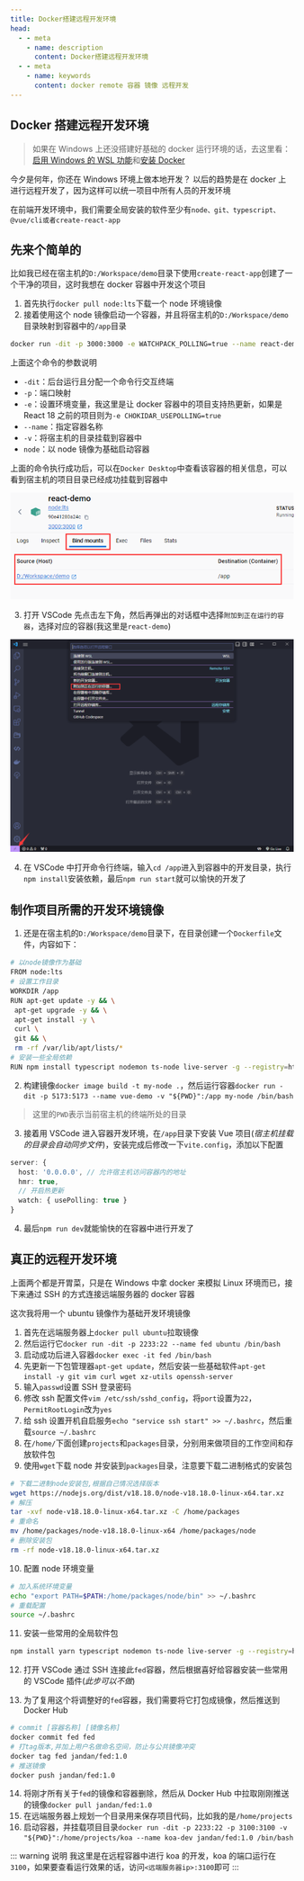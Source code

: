 ```yaml
---
title: Docker搭建远程开发环境
head:
  - - meta
    - name: description
      content: Docker搭建远程开发环境
  - - meta
    - name: keywords
      content: docker remote 容器 镜像 远程开发
---
```


## Docker 搭建远程开发环境

> 如果在 Windows 上还没搭建好基础的 docker 运行环境的话，去这里看：[启用 Windows 的 WSL 功能](/misc/win10-dev-environment.html#enable-wsl)和[安装 Docker](/misc/win10-dev-environment.html#install-docker)

今夕是何年，你还在 Windows 环境上做本地开发？ 以后的趋势是在 docker 上进行远程开发了，因为这样可以统一项目中所有人员的开发环境

在前端开发环境中，我们需要全局安装的软件至少有`node、git、typescript、@vue/cli或者create-react-app`

## 先来个简单的

比如我已经在宿主机的`D:/Workspace/demo`目录下使用`create-react-app`创建了一个干净的项目，这时我想在 docker 容器中开发这个项目

1. 首先执行`docker pull node:lts`下载一个 node 环境镜像
2. 接着使用这个 node 镜像启动一个容器，并且将宿主机的`D:/Workspace/demo`目录映射到容器中的`/app`目录

```sh
docker run -dit -p 3000:3000 -e WATCHPACK_POLLING=true --name react-demo -v D:/Workspace/demo:/app node:lts
```

上面这个命令的参数说明

- `-dit`：后台运行且分配一个命令行交互终端
- `-p`：端口映射
- `-e`：设置环境变量，我这里是让 docker 容器中的项目支持热更新，如果是 React 18 之前的项目则为`-e CHOKIDAR_USEPOLLING=true`
- `--name`：指定容器名称
- `-v`：将宿主机的目录挂载到容器中
- `node`：以 node 镜像为基础启动容器

上面的命令执行成功后，可以在`Docker Desktop`中查看该容器的相关信息，可以看到宿主机的项目目录已经成功挂载到容器中

![](../assets/remote-dev/simple_container.png)

3. 打开 VSCode 先点击左下角，然后再弹出的对话框中选择`附加到正在运行的容器`，选择对应的容器(我这里是`react-demo`)

![](../assets/remote-dev/simple_container_dev.png)

4. 在 VSCode 中打开命令行终端，输入`cd /app`进入到容器中的开发目录，执行`npm install`安装依赖，最后`npm run start`就可以愉快的开发了

## 制作项目所需的开发环境镜像

1. 还是在宿主机的`D:/Workspace/demo`目录下，在目录创建一个`Dockerfile`文件，内容如下：

```sh
# 以node镜像作为基础
FROM node:lts
# 设置工作目录
WORKDIR /app
RUN apt-get update -y && \
 apt-get upgrade -y && \
 apt-get install -y \
 curl \
 git && \
 rm -rf /var/lib/apt/lists/*
# 安装一些全局依赖
RUN npm install typescript nodemon ts-node live-server -g --registry=https://registry.npmmirror.com
```

2. 构建镜像`docker image build -t my-node .`，然后运行容器`docker run -dit -p 5173:5173 --name vue-demo -v "${PWD}":/app my-node /bin/bash`

> 这里的`PWD`表示当前宿主机的终端所处的目录

3. 接着用 VSCode 进入容器开发环境，在`/app`目录下安装 Vue 项目(_宿主机挂载的目录会自动同步文件_)，安装完成后修改一下`vite.config`，添加以下配置

```ts
server: {
  host: '0.0.0.0', // 允许宿主机访问容器内的地址
  hmr: true,
  // 开启热更新
  watch: { usePolling: true }
}
```

4. 最后`npm run dev`就能愉快的在容器中进行开发了

## 真正的远程开发环境

上面两个都是开胃菜，只是在 Windows 中拿 docker 来模拟 Linux 环境而已，接下来通过 SSH 的方式连接远端服务器的 docker 容器

这次我将用一个 ubuntu 镜像作为基础开发环境镜像

1. 首先在远端服务器上`docker pull ubuntu`拉取镜像
2. 然后运行它`docker run -dit -p 2233:22 --name fed ubuntu /bin/bash`
3. 启动成功后进入容器`docker exec -it fed /bin/bash`
4. 先更新一下包管理器`apt-get update`，然后安装一些基础软件`apt-get install -y git vim curl wget xz-utils openssh-server`
5. 输入`passwd`设置 SSH 登录密码
6. 修改 ssh 配置文件`vim /etc/ssh/sshd_config`，将`port`设置为`22`，`PermitRootLogin`改为`yes`
7. 给 ssh 设置开机自启服务`echo "service ssh start" >> ~/.bashrc`，然后重载`source ~/.bashrc`
8. 在`/home/`下面创建`projects`和`packages`目录，分别用来做项目的工作空间和存放软件包
9. 使用`wget`下载 node 并安装到`packages`目录，注意要下载二进制格式的安装包

```sh
# 下载二进制node安装包,根据自己情况选择版本
wget https://nodejs.org/dist/v18.18.0/node-v18.18.0-linux-x64.tar.xz
# 解压
tar -xvf node-v18.18.0-linux-x64.tar.xz -C /home/packages
# 重命名
mv /home/packages/node-v18.18.0-linux-x64 /home/packages/node
# 删除安装包
rm -rf node-v18.18.0-linux-x64.tar.xz
```

10. 配置 node 环境变量

```sh
# 加入系统环境变量
echo "export PATH=$PATH:/home/packages/node/bin" >> ~/.bashrc
# 重载配置
source ~/.bashrc
```

11. 安装一些常用的全局软件包

```sh
npm install yarn typescript nodemon ts-node live-server -g --registry=https://registry.npmmirror.com
```

12. 打开 VSCode 通过 SSH 连接此`fed`容器，然后根据喜好给容器安装一些常用的 VSCode 插件(_此步可以不做_)

13. 为了复用这个将调整好的`fed`容器，我们需要将它打包成镜像，然后推送到 Docker Hub

```sh
# commit [容器名称] [镜像名称]
docker commit fed fed
# 打tag版本,并加上用户名做命名空间，防止与公共镜像冲突
docker tag fed jandan/fed:1.0
# 推送镜像
docker push jandan/fed:1.0
```

14. 将刚才所有关于`fed`的镜像和容器删除，然后从 Docker Hub 中拉取刚刚推送的镜像`docker pull jandan/fed:1.0`
15. 在远端服务器上规划一个目录用来保存项目代码，比如我的是`/home/projects`
16. 启动容器，并挂载项目目录`docker run -dit -p 2233:22 -p 3100:3100 -v "${PWD}":/home/projects/koa --name koa-dev jandan/fed:1.0 /bin/bash`

::: warning 说明
我这里是在远程容器中进行 koa 的开发，koa 的端口运行在`3100`，如果要查看运行效果的话，访问`<远端服务器ip>:3100`即可
:::
